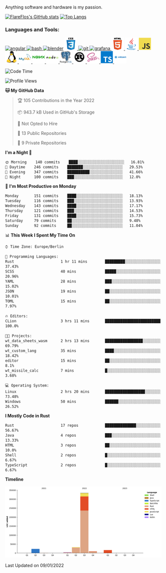 Anything software and hardware is my passion.

[![FlareFlos's GitHub stats](https://github-readme-stats.vercel.app/api?username=FlareFlo&show_icons=true&theme=github_dark)](https://github.com/FlareFlo/github-readme-stats)
[![Top Langs](https://github-readme-stats.vercel.app/api/top-langs/?username=FlareFlo&langs_count=10&layout=compact&theme=github_dark)](https://github.com/FlareFlo/github-readme-stats)

<h3 align="left">Languages and Tools:</h3>
<div align="left"> 
    <a href="https://angular.io" target="_blank" rel="noreferrer"><img src="https://angular.io/assets/images/logos/angular/angular.svg" alt="angular" width="40" height="40"/> </a> 
    <a href="https://www.gnu.org/software/bash/" target="_blank" rel="noreferrer"> <img src="https://www.vectorlogo.zone/logos/gnu_bash/gnu_bash-icon.svg" alt="bash" width="40" height="40"/> </a> 
    <a href="https://www.blender.org/" target="_blank" rel="noreferrer"> <img src="https://download.blender.org/branding/community/blender_community_badge_white.svg" alt="blender" width="40" height="40"/></a> 
    <a href="https://www.w3schools.com/css/" target="_blank" rel="noreferrer"> <img src="https://raw.githubusercontent.com/devicons/devicon/master/icons/css3/css3-original-wordmark.svg" alt="css3" width="40" height="40"/> </a> 
    <a href="https://git-scm.com/" target="_blank" rel="noreferrer"> <img src="https://www.vectorlogo.zone/logos/git-scm/git-scm-icon.svg" alt="git" width="40" height="40"/> </a> 
    <a href="https://grafana.com" target="_blank" rel="noreferrer"> <img src="https://www.vectorlogo.zone/logos/grafana/grafana-icon.svg" alt="grafana" width="40" height="40"/> </a> 
    <a href="https://www.w3.org/html/" target="_blank" rel="noreferrer"> <img src="https://raw.githubusercontent.com/devicons/devicon/master/icons/html5/html5-original-wordmark.svg" alt="html5" width="40" height="40"/> </a> 
    <a href="https://www.java.com" target="_blank" rel="noreferrer"> <img src="https://raw.githubusercontent.com/devicons/devicon/master/icons/java/java-original.svg" alt="java" width="40" height="40"/> </a> 
    <a href="https://developer.mozilla.org/en-US/docs/Web/JavaScript" target="_blank" rel="noreferrer"> <img src="https://raw.githubusercontent.com/devicons/devicon/master/icons/javascript/javascript-original.svg" alt="javascript" width="40" height="40"/> </a> 
    <a href="https://www.linux.org/" target="_blank" rel="noreferrer"> <img src="https://raw.githubusercontent.com/devicons/devicon/master/icons/linux/linux-original.svg" alt="linux" width="40" height="40"/> </a> 
    <a href="https://www.mysql.com/" target="_blank" rel="noreferrer"> <img src="https://raw.githubusercontent.com/devicons/devicon/master/icons/mysql/mysql-original-wordmark.svg" alt="mysql" width="40" height="40"/> </a> 
    <a href="https://www.nginx.com" target="_blank" rel="noreferrer"> <img src="https://raw.githubusercontent.com/devicons/devicon/master/icons/nginx/nginx-original.svg" alt="nginx" width="40" height="40"/> </a> 
    <a href="https://nodejs.org" target="_blank" rel="noreferrer"> <img src="https://raw.githubusercontent.com/devicons/devicon/master/icons/nodejs/nodejs-original-wordmark.svg" alt="nodejs" width="40" height="40"/> </a> 
    <a href="https://www.postgresql.org" target="_blank" rel="noreferrer"> <img src="https://raw.githubusercontent.com/devicons/devicon/master/icons/postgresql/postgresql-original-wordmark.svg" alt="postgresql" width="40" height="40"/> </a> 
    <a href="https://www.rust-lang.org" target="_blank" rel="noreferrer"> <img src="https://raw.githubusercontent.com/devicons/devicon/master/icons/rust/rust-plain.svg" alt="rust" width="40" height="40"/> </a> 
    <a href="https://sass-lang.com" target="_blank" rel="noreferrer"> <img src="https://raw.githubusercontent.com/devicons/devicon/master/icons/sass/sass-original.svg" alt="sass" width="40" height="40"/> </a> 
    <a href="https://www.typescriptlang.org/" target="_blank" rel="noreferrer"> <img src="https://raw.githubusercontent.com/devicons/devicon/master/icons/typescript/typescript-original.svg" alt="typescript" width="40" height="40"/> </a> 
    <a href="https://webpack.js.org" target="_blank" rel="noreferrer"> <img src="https://raw.githubusercontent.com/devicons/devicon/d00d0969292a6569d45b06d3f350f463a0107b0d/icons/webpack/webpack-original-wordmark.svg" alt="webpack" width="40" height="40"/> </a> 
</div>

<!--START_SECTION:waka-->
![Code Time](http://img.shields.io/badge/Code%20Time-9%20hrs%2028%20mins-blue)

![Profile Views](http://img.shields.io/badge/Profile%20Views-0-blue)

**🐱 My GitHub Data** 

> 🏆 105 Contributions in the Year 2022
 > 
> 📦 943.7 kB Used in GitHub's Storage 
 > 
> 🚫 Not Opted to Hire
 > 
> 📜 13 Public Repositories 
 > 
> 🔑 9 Private Repositories  
 > 
**I'm a Night 🦉** 

```text
🌞 Morning    140 commits    ████░░░░░░░░░░░░░░░░░░░░░   16.81% 
🌆 Daytime    246 commits    ███████░░░░░░░░░░░░░░░░░░   29.53% 
🌃 Evening    347 commits    ██████████░░░░░░░░░░░░░░░   41.66% 
🌙 Night      100 commits    ███░░░░░░░░░░░░░░░░░░░░░░   12.0%

```
📅 **I'm Most Productive on Monday** 

```text
Monday       151 commits    ████░░░░░░░░░░░░░░░░░░░░░   18.13% 
Tuesday      116 commits    ███░░░░░░░░░░░░░░░░░░░░░░   13.93% 
Wednesday    143 commits    ████░░░░░░░░░░░░░░░░░░░░░   17.17% 
Thursday     121 commits    ███░░░░░░░░░░░░░░░░░░░░░░   14.53% 
Friday       131 commits    ████░░░░░░░░░░░░░░░░░░░░░   15.73% 
Saturday     79 commits     ██░░░░░░░░░░░░░░░░░░░░░░░   9.48% 
Sunday       92 commits     ██░░░░░░░░░░░░░░░░░░░░░░░   11.04%

```


📊 **This Week I Spent My Time On** 

```text
⌚︎ Time Zone: Europe/Berlin

💬 Programming Languages: 
Rust                     1 hr 11 mins        █████████░░░░░░░░░░░░░░░░   37.43% 
SCSS                     40 mins             █████░░░░░░░░░░░░░░░░░░░░   20.96% 
YAML                     28 mins             ███░░░░░░░░░░░░░░░░░░░░░░   15.02% 
JSON                     19 mins             ██░░░░░░░░░░░░░░░░░░░░░░░   10.01% 
TOML                     15 mins             ██░░░░░░░░░░░░░░░░░░░░░░░   7.97%

🔥 Editors: 
CLion                    3 hrs 11 mins       █████████████████████████   100.0%

🐱‍💻 Projects: 
wt_data_sheets_wasm      2 hrs 13 mins       █████████████████░░░░░░░░   69.79% 
wt_custom_lang           35 mins             ████░░░░░░░░░░░░░░░░░░░░░   18.42% 
editor                   15 mins             ██░░░░░░░░░░░░░░░░░░░░░░░   8.1% 
wt_missile_calc          7 mins              █░░░░░░░░░░░░░░░░░░░░░░░░   3.68%

💻 Operating System: 
Linux                    2 hrs 20 mins       ██████████████████░░░░░░░   73.48% 
Windows                  50 mins             ██████░░░░░░░░░░░░░░░░░░░   26.52%

```

**I Mostly Code in Rust** 

```text
Rust                     17 repos            ██████████████░░░░░░░░░░░   56.67% 
Java                     4 repos             ███░░░░░░░░░░░░░░░░░░░░░░   13.33% 
HTML                     3 repos             ██░░░░░░░░░░░░░░░░░░░░░░░   10.0% 
Shell                    2 repos             █░░░░░░░░░░░░░░░░░░░░░░░░   6.67% 
TypeScript               2 repos             █░░░░░░░░░░░░░░░░░░░░░░░░   6.67%

```


**Timeline**

![Chart not found](https://raw.githubusercontent.com/FlareFlo/FlareFlo/main/charts/bar_graph.png) 


 Last Updated on 09/01/2022
<!--END_SECTION:waka-->